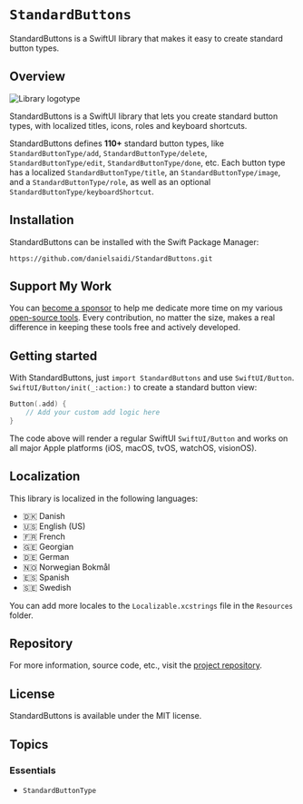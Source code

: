 # ``StandardButtons``

StandardButtons is a SwiftUI library that makes it easy to create standard button types.


## Overview

![Library logotype](Logo.png)

StandardButtons is a SwiftUI library that lets you create standard button types, with localized titles, icons, roles and keyboard shortcuts.

StandardButtons defines **110+** standard button types, like ``StandardButtonType/add``, ``StandardButtonType/delete``, ``StandardButtonType/edit``, ``StandardButtonType/done``, etc. Each button type has a localized ``StandardButtonType/title``, an ``StandardButtonType/image``, and a ``StandardButtonType/role``, as well as an optional ``StandardButtonType/keyboardShortcut``.


## Installation

StandardButtons can be installed with the Swift Package Manager:

```
https://github.com/danielsaidi/StandardButtons.git
```


## Support My Work

You can [become a sponsor][Sponsors] to help me dedicate more time on my various [open-source tools][OpenSource]. Every contribution, no matter the size, makes a real difference in keeping these tools free and actively developed.



## Getting started

With StandardButtons, just `import StandardButtons` and use ``SwiftUI/Button``. ``SwiftUI/Button/init(_:action:)`` to create a standard button view:

```swift
Button(.add) { 
    // Add your custom add logic here
}
```

The code above will render a regular SwiftUI ``SwiftUI/Button`` and works on all major Apple platforms (iOS, macOS, tvOS, watchOS, visionOS).



## Localization

This library is localized in the following languages:

* 🇩🇰 Danish 
* 🇺🇸 English (US)
* 🇫🇷 French
* 🇬🇪 Georgian
* 🇩🇪 German
* 🇳🇴 Norwegian Bokmål
* 🇪🇸 Spanish
* 🇸🇪 Swedish

You can add more locales to the `Localizable.xcstrings` file in the `Resources` folder.  



## Repository

For more information, source code, etc., visit the [project repository][Repository].



## License

StandardButtons is available under the MIT license.



## Topics

### Essentials

- ``StandardButtonType``



[Repository]: https://github.com/danielsaidi/StandardButtons

[Email]: mailto:daniel.saidi@gmail.com
[Website]: https://danielsaidi.com
[GitHub]: https://github.com/danielsaidi
[OpenSource]: https://danielsaidi.com/opensource
[Sponsors]: https://github.com/sponsors/danielsaidi
